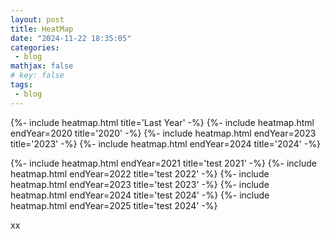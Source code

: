 ```yaml
---
layout: post
title: HeatMap
date: "2024-11-22 18:35:05"
categories: 
 - blog 
mathjax: false 
# key: false 
tags:
 - blog
---
```


{%- include heatmap.html  title='Last Year' -%} 
{%- include heatmap.html endYear=2020 title='2020' -%}
{%- include heatmap.html endYear=2023 title='2023' -%}
{%- include heatmap.html endYear=2024 title='2024' -%}

{%- include heatmap.html endYear=2021 title='test 2021' -%}
{%- include heatmap.html endYear=2022 title='test 2022' -%}
{%- include heatmap.html endYear=2023 title='test 2023' -%}
{%- include heatmap.html endYear=2024 title='test 2024' -%}
{%- include heatmap.html endYear=2025 title='test 2024' -%}



<span class='user-custom-style-test'>xx</span>
 